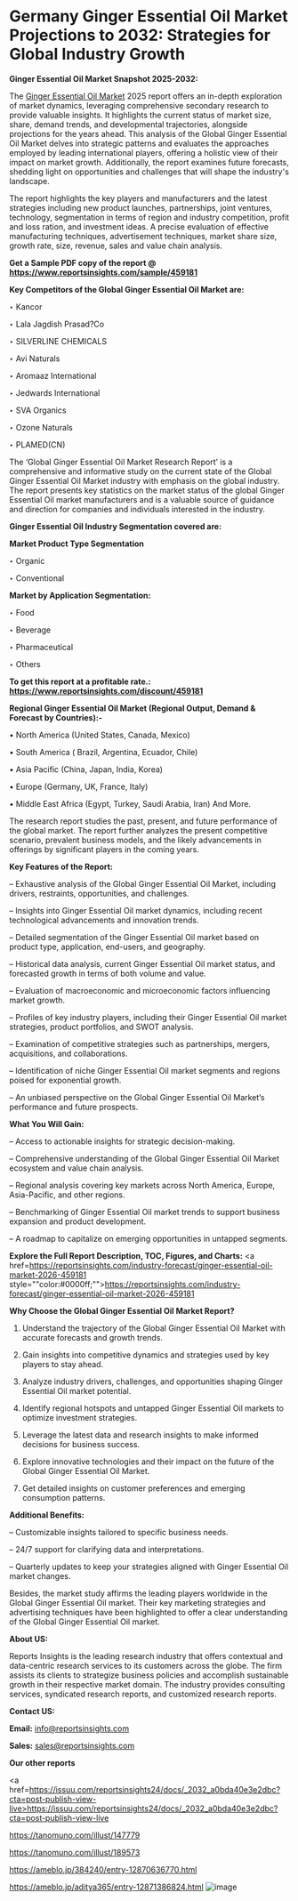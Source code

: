 # Germany Ginger Essential Oil Market Projections to 2032: Strategies for Global Industry Growth

<strong>Ginger Essential Oil Market Snapshot 2025-2032:</strong>

The <a href=https://www.reportsinsights.com/sample/459181>Ginger Essential Oil Market</a> 2025 report offers an in-depth exploration of market dynamics, leveraging comprehensive secondary research to provide valuable insights. It highlights the current status of market size, share, demand trends, and developmental trajectories, alongside projections for the years ahead. This analysis of the Global Ginger Essential Oil Market delves into strategic patterns and evaluates the approaches employed by leading international players, offering a holistic view of their impact on market growth. Additionally, the report examines future forecasts, shedding light on opportunities and challenges that will shape the industry's landscape.

The report highlights the key players and manufacturers and the latest strategies including new product launches, partnerships, joint ventures, technology, segmentation in terms of region and industry competition, profit and loss ration, and investment ideas. A precise evaluation of effective manufacturing techniques, advertisement techniques, market share size, growth rate, size, revenue, sales and value chain analysis.

<strong>Get a Sample PDF copy of the report @ <a href=https://www.reportsinsights.com/sample/459181 style=color:#0000ff;>https://www.reportsinsights.com/sample/459181</a></strong>

<strong>Key Competitors of the Global Ginger Essential Oil Market are:</strong>

‣ Kancor

‣ Lala Jagdish Prasad?Co

‣ SILVERLINE CHEMICALS

‣ Avi Naturals

‣ Aromaaz International

‣ Jedwards International

‣ SVA Organics

‣ Ozone Naturals

‣ PLAMED(CN)

The ‘Global Ginger Essential Oil Market Research Report’ is a comprehensive and informative study on the current state of the Global Ginger Essential Oil Market industry with emphasis on the global industry. The report presents key statistics on the market status of the global Ginger Essential Oil market manufacturers and is a valuable source of guidance and direction for companies and individuals interested in the industry.

<strong>Ginger Essential Oil Industry Segmentation covered are:</strong>

<strong>Market Product Type Segmentation</strong>

‣ Organic

‣ Conventional

<strong>Market by Application Segmentation:</strong>

‣ Food

‣ Beverage

‣ Pharmaceutical

‣ Others

<strong>To get this report at a profitable rate.: <a href=https://www.reportsinsights.com/discount/459181 style=color:#0000ff;>https://www.reportsinsights.com/discount/459181</a></strong>

<strong>Regional Ginger Essential Oil Market (Regional Output, Demand &amp; Forecast by Countries):-</strong>

• North America (United States, Canada, Mexico)

• South America ( Brazil, Argentina, Ecuador, Chile)

• Asia Pacific (China, Japan, India, Korea)

• Europe (Germany, UK, France, Italy)

• Middle East Africa (Egypt, Turkey, Saudi Arabia, Iran) And More.

The research report studies the past, present, and future performance of the global market. The report further analyzes the present competitive scenario, prevalent business models, and the likely advancements in offerings by significant players in the coming years.

<strong>Key Features of the Report:</strong>

– Exhaustive analysis of the Global Ginger Essential Oil Market, including drivers, restraints, opportunities, and challenges.

– Insights into Ginger Essential Oil market dynamics, including recent technological advancements and innovation trends.

– Detailed segmentation of the Ginger Essential Oil market based on product type, application, end-users, and geography.

– Historical data analysis, current Ginger Essential Oil market status, and forecasted growth in terms of both volume and value.

– Evaluation of macroeconomic and microeconomic factors influencing market growth.

– Profiles of key industry players, including their Ginger Essential Oil market strategies, product portfolios, and SWOT analysis.

– Examination of competitive strategies such as partnerships, mergers, acquisitions, and collaborations.

– Identification of niche Ginger Essential Oil market segments and regions poised for exponential growth.

– An unbiased perspective on the Global Ginger Essential Oil Market’s performance and future prospects.

<strong>What You Will Gain:</strong>

– Access to actionable insights for strategic decision-making.

– Comprehensive understanding of the Global Ginger Essential Oil Market ecosystem and value chain analysis.

– Regional analysis covering key markets across North America, Europe, Asia-Pacific, and other regions.

– Benchmarking of Ginger Essential Oil market trends to support business expansion and product development.

– A roadmap to capitalize on emerging opportunities in untapped segments.

<strong>Explore the Full Report Description, TOC, Figures, and Charts:</strong>
<a href=https://reportsinsights.com/industry-forecast/ginger-essential-oil-market-2026-459181 style=""color:#0000ff;"">https://reportsinsights.com/industry-forecast/ginger-essential-oil-market-2026-459181</a>

<strong>Why Choose the Global Ginger Essential Oil Market Report?</strong>

1. Understand the trajectory of the Global Ginger Essential Oil Market with accurate forecasts and growth trends.

2. Gain insights into competitive dynamics and strategies used by key players to stay ahead.

3. Analyze industry drivers, challenges, and opportunities shaping Ginger Essential Oil market potential.

4. Identify regional hotspots and untapped Ginger Essential Oil markets to optimize investment strategies.

5. Leverage the latest data and research insights to make informed decisions for business success.

6. Explore innovative technologies and their impact on the future of the Global Ginger Essential Oil Market.

7. Get detailed insights on customer preferences and emerging consumption patterns.

<strong>Additional Benefits:</strong>

– Customizable insights tailored to specific business needs.

– 24/7 support for clarifying data and interpretations.

– Quarterly updates to keep your strategies aligned with Ginger Essential Oil market changes.

Besides, the market study affirms the leading players worldwide in the Global Ginger Essential Oil market. Their key marketing strategies and advertising techniques have been highlighted to offer a clear understanding of the Global Ginger Essential Oil market.

<strong><strong>About US</strong>:</strong>

Reports Insights is the leading research industry that offers contextual and data-centric research services to its customers across the globe. The firm assists its clients to strategize business policies and accomplish sustainable growth in their respective market domain. The industry provides consulting services, syndicated research reports, and customized research reports.

<strong>Contact US:</strong>

<p class=><b>Email:</b> <a href=mailto:info@reportsinsights.com>info@reportsinsights.com</a></p>
<p class=><b>Sales:</b> <a href=mailto:sales@reportsinsights.com>sales@reportsinsights.com</a></p>

<strong>Our other reports</strong>

<a href=https://issuu.com/reportsinsights24/docs/_2032_a0bda40e3e2dbc?cta=post-publish-view-live>https://issuu.com/reportsinsights24/docs/_2032_a0bda40e3e2dbc?cta=post-publish-view-live</a>

<a href=https://tanomuno.com/illust/147779>https://tanomuno.com/illust/147779</a>

<a href=https://tanomuno.com/illust/189573>https://tanomuno.com/illust/189573</a>

<a href=https://ameblo.jp/384240/entry-12870636770.html>https://ameblo.jp/384240/entry-12870636770.html</a>

<a href=https://ameblo.jp/aditya365/entry-12871386824.html>https://ameblo.jp/aditya365/entry-12871386824.html</a>
![image](https://github.com/user-attachments/assets/6fc2fdec-452a-461b-87f8-1c22d70cac14)
